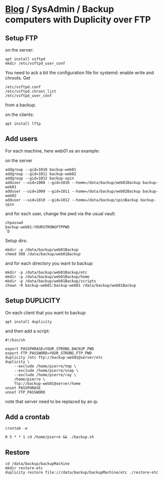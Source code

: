 # [Blog](/) / SysAdmin / Backup computers with Duplicity over FTP

## Setup FTP

on the server:
```
apt install vsftpd
mkdir /etc/vsftpd_user_conf
```
You need to ack a bit the configuration file for systemd: enable write and chroots.
Get
```
/etc/vsftpd.conf
/etc/vsftpd.chroot_list
/etc/vsftpd_user_conf
```
from a backup.

on the clients:
```
apt install lftp
```

## Add users

For each machine, here web01 as an example:

on the server
```
addgroup --gid=1010 backup-web01
addgroup --gid=1011 backup-web02
addgroup --gid=1012 backup-spin
adduser --uid=1008 --gid=1010 --home=/data/backup/web01Backup backup-web01
adduser --uid=1009 --gid=1011 --home=/data/backup/web02Backup backup-web02
adduser --uid=1010 --gid=1012 --home=/data/backup/spinBackup backup-spin
```
and for each user, change the pwd via the usual vault:
```
chpasswd
backup-web01:YOURSTRONGFTPPWD
ˆD
```
Setup dirs:
```
mkdir -p /data/backup/web01Backup
chmod 500 /data/backup/web01Backup
```
and for each directory you want to backup:
```
mkdir -p /data/backup/web01Backup/etc
mkdir -p /data/backup/web01Backup/home
mkdir -p /data/backup/web01Backup/scripts
chown -R backup-web01:backup-web01 /data/backup/web01Backup
```

## Setup DUPLICITY
On each client that you want to backup:
```
apt install duplicity
```
and then add a script:

```
#!/bin/sh

export PASSPHRASE=YOUR_STRONG_BACKUP_PWD
export FTP_PASSWORD=YOUR_STRONG_FTP_PWD
duplicity /etc ftp://backup-web01@server/etc
duplicity \
    --exclude /home/pierre/tmp \
    --exclude /home/pierre/snap \
    --exclude /home/pierre/ray \
    /home/pierre \
    ftp://backup-web01@server/home
unset PASSPHRASE
unset FTP_PASSWORD
```
note that server need to be replaced by an ip.

## Add a crontab
```
crontab -e

0 5 * * 1 cd /home/pierre && ./backup.sh
```


## Restore

```
cd /data/backup/backupMachine
mkdir restore-etc
duplicity restore file:///data/backup/backupMachine/etc ./restore-etc
```

